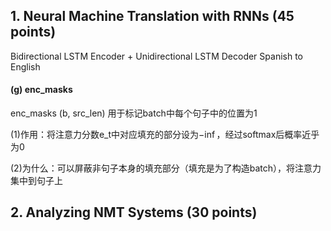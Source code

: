 ## 1. Neural Machine Translation with RNNs (45 points)
Bidirectional LSTM Encoder + Unidirectional LSTM Decoder
Spanish to English

#### (g) enc_masks
enc_masks (b, src_len) 用于标记batch中每个句子中<pad>的位置为1

(1)作用：将注意力分数e_t中对应<pad>填充的部分设为$-\inf$，经过softmax后概率近乎为0

(2)为什么：可以屏蔽非句子本身的填充部分（填充是为了构造batch），将注意力集中到句子上

## 2. Analyzing NMT Systems (30 points)